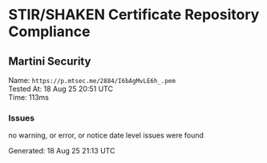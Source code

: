 # STIR/SHAKEN Certificate Repository Compliance

## Martini Security

Name: `https://p.mtsec.me/2884/I6bAgMvLE6h_.pem`\
Tested At: 18 Aug 25 20:51 UTC\
Time: 113ms

### Issues

no warning, or error, or notice date level issues were found

Generated: 18 Aug 25 21:13 UTC